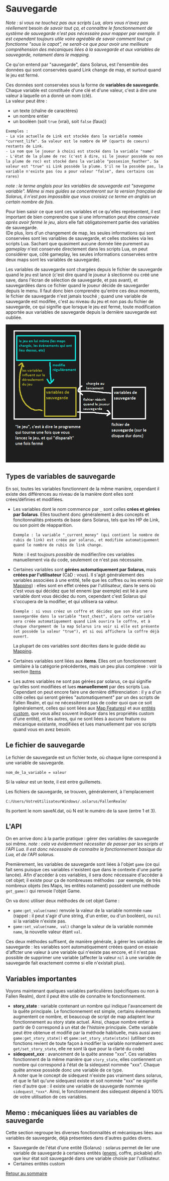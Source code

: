 # Sauvegarde
*Note : si vous ne touchez pas aux scripts Lua, alors vous n'avez pas réellement* besoin *de savoir tout ça, et connaittre le fonctionnement de système de sauvegarde n'est pas nécessaire pour mapper par exemple. Il est cependant toujours utile voire agréable de savoir comment tout ça fonctionne "sous le capot", ne serait-ce que pour avoir une meilleure compréhension des mécaniques liées à la sauvegarde et aux variables de sauvegarde, notament dans le mapping.*

Ce qu'on entend par "sauvegarde", dans Solarus, est l'ensemble des données qui sont conservées quand Link change de map, et surtout quand le jeu est fermé.  

Ces données sont conservées sous la forme de **variables de sauvegarde**.   
Chaque variable est constituée d'une clé et d'une valeur, c'est à dire une valeur à laquelle on a donné un nom (clé).  
La valeur peut être : 
- un texte (chaîne de caractères)
- un nombre entier
- un booléen (soit `true` (vrai), soit `false` (faux))


```
Exemples :
- La vie actuelle de Link est stockée dans la variable nommée "current_life". Sa valeur est le nombre de HP (quarts de coeurs) restants de Link.
- La nom que le joueur à choisi est stocké dans la variable "name"
- L'état de la plume de roc (c'est à dire, si le joueur possède ou non la plume de roc) est stocké dans la variable "possesion_feather". Sa valeur est "true" si Link possède la plume. S'il ne la possède pas, la variable n'existe pas (ou a pour valeur "false", dans certains cas rares)
```

*note : le terme anglais pour les variables de sauvegarde est "savegame variable". Même si mes guides se concentreront sur la version française de Solarus, il n'est pas impossible que vous croisiez ce terme en anglais un certain nombre de fois.*

Pour bien saisir ce que sont ces variables et ce qu'elles représentent, il est important de bien comprendre que si une information peut être *conservée après avoir fermé le jeu*, alors elle fait obligatoirement partie des variables de sauvegarde.  
(De plus, lors d'un changement de map, les seules informations qui sont conservées sont les variables de sauvegarde, et celles stockées via les scripts Lua. Sachant que quasiment aucune donnée liée purement au *gameplay* n'est conservée directement dans les scripts Lua, on peut considérer que, côté gameplay, les seules informations conservées entre deux maps sont les variables de sauvegarde).

Les variables de sauvegarde sont chargées depuis le fichier de sauvegarde quand le jeu est lancé (c'est  dire quand le joueur à slectionné ou créé une save, dans l'écran de sélection de sauvegarde, et pas avant), et sauvegardées dans ce fichier quand le joueur décide de sauvegarder depuis le menu. Il faut donc bien comprendre qu'entre ces deux moments, le fichier de sauvegarde n'est jamais touché ; quand une variable de sauvegarde est modifée, c'est au niveau du jeu et non pas du fichier de sauvegarde, ce qui signifie que lorsque le jeu est fermé, toute modification apportée aux variables de sauvegarde depuis la dernière sauvegarde est oubliée.

![Image indisponible](img/savegame.png)

## Types de variables de sauvegarde

En soi, toutes les variables fonctionnent de la même manière, cependant il existe des différences au niveau de la manière dont elles sont crées/définies et modifiées.
- Les variables dont le nom commence par `_` sont celles **crées et gérées par Solarus**. Elles touchent donc généralement à des concepts et foncitonnalités présents de base dans Solarus, tels que les HP de Link, ou son point de réapparition.  
    ```
    Exemple : la variable "_current_money" (qui contient le nombre de rubis de link) est créée par solarus, et modifiée automatiquement quand le nombre de rubis de link change.
    ```

    Note : il est toujours *possible* de modifier/lire ces variables manuellement via du code, seulement ce n'est pas nécessaire.

- Certaines variables sont **gérées automatiquement par Solarus**, mais **créées par l'utilisateur** (CàD : vous). Il s'agit généralement des variables associées à une entité, telle que les coffres ou les enemis (voir [Mapping](mapping.md)) : elles sont en effet créées par l'utilisateur, dans le sens où c'est vous qui décidez que tel ennemi (par exemple) est lié à une variable dont vous décidez du nom, cependant c'est Solarus qui s'occupera de la modifier, et qui utilisera sa valeur. 
    ```
    Exemple : si vous créez un coffre et décidez que son état sera sauvegardée dans la variable "test_chest", alors cette variable sera créée automatiquement quand Link ouvrira le coffre, et à chaque chargement de la map Solarus ira voir si elle est présente (et possède la valeur "true"), et si oui affichera la coffre déjà ouvert.
    ```
    La plupart de ces variables sont décrites dans le guide dédié au [Mapping](mapping.md).

- Certaines variables sont liées aux **items**. Elles ont un fonctionnement similaire à la catégorie précédentes, mais un peu plus complexe : voir la section [Items](#items)

- Les autres variables ne sont pas gérées par solarus, ce qui signifie qu'elles sont modifiées et lues **manuellement** par des scripts Lua. Cependant on peut encore faire une dernière différenciation : il y a d'un côté celles qui seront gérées "automatiquement" par un des scripts de Fallen Realm, et qui ne nécessiteront pas de coder quoi que ce soit (généralement, celles qui sont liées aux [Map Features](mapping.md#Map-features)) et aux [entités custom](mapping.md#Entités-custom), que vous allez souvent indiquer dans les propriétés custom d'une entité), et les autres, qui ne sont liées à aucune feature ou mécanique existante, modifiées et lues manuellement par vos scripts quand vous en avez besoin.

## Le fichier de sauvegarde
Le fichier de sauvegarde est un fichier texte, où chaque ligne correspond à une variable de sauvegarde.  
```
nom_de_la_variable = valeur
```
Si la valeur est un texte, il est entre guillemets.

Les fichiers de sauvegarde, se trouven, généralement, à l'emplacement 
```
C:/Users/VotreUtilisateurWindows/.solarus/FallenRealm/
```
Ils portent le nom save*N*.dat, où N est le numéro de la save (entre 1 et 3).
## L'API

On en arrive donc à la partie pratique : gérer des variables de sauvegarde soi même. *note : cela va évidemment nécessiter de passer par les scripts et l'API Lua. Il est donc nécessaire de connaitre le fonctionnement basique du Lua, et de l'API solarus.*

Premièrement, les variables de sauvegarde sont liées à l'objet `game` (ce qui fait sens puisque ces variables n'existent que dans le contexte d'une partie lancée). Afin d'accéder à ces variables, il sera donc nécessaire d'accéder à cet objet; il existe pour ça de nombreuses méthodes : par exemple, de très nombreux objets (les Maps, les entités notament) possèdent une méthode `get_game()` qui renvoie l'objet Game.  

On va donc utiliser deux méthodes de cet objet Game :   
- `game:get_value(name)` renvoie la valeur de la variable nommée `name` (rappel : il peut s'agir d'une string, d'un entier, ou d'un booléen), ou `nil` si la variable n'existe pas.
- `game:set_value(name, val)` change la valeur de la variable nommée `name`, la nouvelle valeur étant `val`.

Ces deux méthodes suffisent, de manière générale, à gérer les variables de sauvegarde : les variables sont automatiquement créées quand on essaie d'affcter une valeur à une variable qui n'existe pas encore, et il n'est pas possible de supprimer une variable (affecter la valeur `nil` à une variable de sauvegarde fait exactement comme si elle n'existait plus).

## Variables importantes
Voyons maintenant quelques variables particulières (spécifiques ou non à Fallen Realm), dont il peut être utile de connaitre le fonctionnement.  
- **story_state** : variable contenant un nombre qui indique l'avancement de la quête principale. Le fonctionnement est simple, certains évènements augmentent ce nombre, et beaucoup de script de map adaptent leur fonctionnement au story state actuel. Ainsi, chaque nombre entier à partir de 0 correspond à un état de l'histoire principale.
Cette variable peut être obtenue et modifié par la méthode habituelle, mais aussi avec `game:get_story_state()` et `game:set_story_state(state)` (utiliser ces fonctions revient de toute façon à modifier la variable normalement avec `get/set_story_state`, elle ne sont là que pour la clarté du code)
- **sidequest_*xxx*** : avancement de la quête annexe "xxx". Ces variables fonctionnent de la même manière que `story_state`, elles contiennent un nombre qui correspond à l'état de la sidequest nommée "xxx". Chaque quête annexe possède donc une variable de ce type.  
A noter que le concept de sidequest n'existe pas vraiment dans solarus, et que le fait qu'une sidequest existe et soit nommée "xxx" ne signifie rien d'autre que : il existe une variable de sauvegarde nommée `sidequest_*xxx*`. Ainsi, le fonctionnement des sidequest dépend à 100% de votre utilisation de ces variables.  

## Memo : mécaniques liées au variables de sauvegarde
Cette section regroupe les diverses fonctionnalités et mécaniques liées aux variables de sauvegarde, déjà présentées dans d'autres guides divers.

- Sauvegarde de l'état d'une entité (Solarus) : solarus permet de lier une variable de sauvegarde à certaines entités ([enemi](mapping.md#enemi), coffre, pickable) afin que leur état soit sauvegardé dans une variable choisie par l'utilisateur.
- Certaines entités custom

[Retour au sommaire](starting.md)

